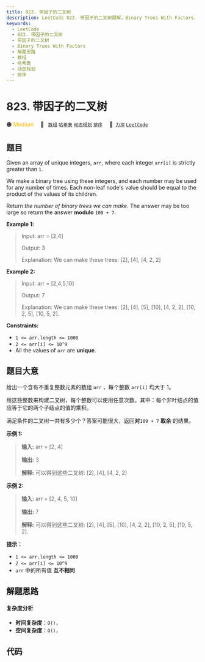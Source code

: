 ```yaml
---
title: 823. 带因子的二叉树
description: LeetCode 823. 带因子的二叉树题解，Binary Trees With Factors，包含解题思路、复杂度分析以及完整的 JavaScript 代码实现。
keywords:
  - LeetCode
  - 823. 带因子的二叉树
  - 带因子的二叉树
  - Binary Trees With Factors
  - 解题思路
  - 数组
  - 哈希表
  - 动态规划
  - 排序
---
```


# 823. 带因子的二叉树

🟠 <font color=#ffb800>Medium</font>&emsp; 🔖&ensp; [`数组`](/tag/array.md) [`哈希表`](/tag/hash-table.md) [`动态规划`](/tag/dynamic-programming.md) [`排序`](/tag/sorting.md)&emsp; 🔗&ensp;[`力扣`](https://leetcode.cn/problems/binary-trees-with-factors) [`LeetCode`](https://leetcode.com/problems/binary-trees-with-factors)

## 题目

Given an array of unique integers, `arr`, where each integer `arr[i]` is
strictly greater than `1`.

We make a binary tree using these integers, and each number may be used for
any number of times. Each non-leaf node's value should be equal to the product
of the values of its children.

Return _the number of binary trees we can make_. The answer may be too large
so return the answer **modulo** `109 + 7`.



**Example 1:**

> Input: arr = [2,4]
> 
> Output: 3
> 
> Explanation: We can make these trees: [2], [4], [4, 2, 2]

**Example 2:**

> Input: arr = [2,4,5,10]
> 
> Output: 7
> 
> Explanation: We can make these trees: [2], [4], [5], [10], [4, 2, 2], [10, 2, 5], [10, 5, 2].



**Constraints:**

  * `1 <= arr.length <= 1000`
  * `2 <= arr[i] <= 10^9`
  * All the values of `arr` are **unique**.


## 题目大意

给出一个含有不重复整数元素的数组 `arr` ，每个整数 `arr[i]` 均大于 1。

用这些整数来构建二叉树，每个整数可以使用任意次数。其中：每个非叶结点的值应等于它的两个子结点的值的乘积。

满足条件的二叉树一共有多少个？答案可能很大，返回**对**`109 + 7` **取余** 的结果。



**示例 1:**

> 
> 
> 
> 
> 
> **输入:** arr = [2, 4]
> 
> **输出:** 3
> 
> **解释:** 可以得到这些二叉树: [2], [4], [4, 2, 2]

**示例 2:**

> 
> 
> 
> 
> 
> **输入:** arr = [2, 4, 5, 10]
> 
> **输出:** 7
> 
> **解释:** 可以得到这些二叉树: [2], [4], [5], [10], [4, 2, 2], [10, 2, 5], [10, 5, 2].



**提示：**

  * `1 <= arr.length <= 1000`
  * `2 <= arr[i] <= 10^9`
  * `arr` 中的所有值 **互不相同**


## 解题思路

#### 复杂度分析

- **时间复杂度**：`O()`，
- **空间复杂度**：`O()`，

## 代码

```javascript

```
